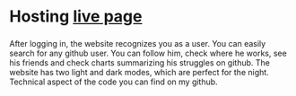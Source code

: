 #
#
# Hosting [live page](https://search-users-from-github.netlify.app/login)
###
After logging in, the website recognizes you as a user. You can easily search for any github user. You can follow him, check where he works, see his friends and check charts summarizing his struggles on github. The website has two light and dark modes, which are perfect for the night. Technical aspect of the code you can find on my github.
